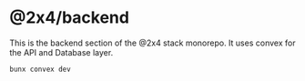 # @2x4/backend

This is the backend section of the @2x4 stack monorepo. It uses convex for the API and Database layer.

```sh
bunx convex dev
```